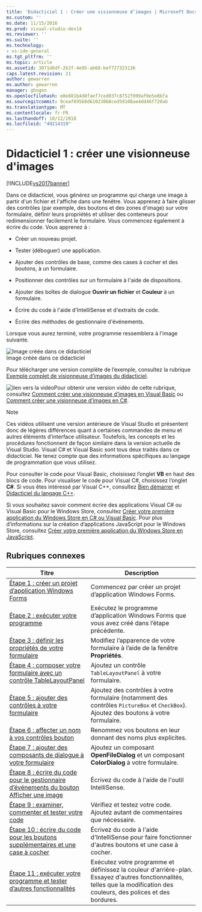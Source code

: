 ```yaml
---
title: 'Didacticiel 1 : Créer une visionneuse d’images | Microsoft Docs'
ms.custom: ''
ms.date: 11/15/2016
ms.prod: visual-studio-dev14
ms.reviewer: ''
ms.suite: ''
ms.technology:
- vs-ide-general
ms.tgt_pltfrm: ''
ms.topic: article
ms.assetid: 3071d6df-2b2f-4e95-ab68-bef727323136
caps.latest.revision: 21
author: gewarren
ms.author: gewarren
manager: ghogen
ms.openlocfilehash: e8e881b4d8faef7ced037c8752f099af0e5e8bfa
ms.sourcegitcommit: 9ceaf69568d61023868ced59108ae4dd46f720ab
ms.translationtype: MT
ms.contentlocale: fr-FR
ms.lasthandoff: 10/12/2018
ms.locfileid: "49214319"
---
```

# <a name="tutorial-1-create-a-picture-viewer"></a>Didacticiel 1 : créer une visionneuse d'images
[!INCLUDE[vs2017banner](../includes/vs2017banner.md)]

Dans ce didacticiel, vous générez un programme qui charge une image à partir d'un fichier et l'affiche dans une fenêtre. Vous apprenez à faire glisser des contrôles (par exemple, des boutons et des zones d'image) sur votre formulaire, définir leurs propriétés et utiliser des conteneurs pour redimensionner facilement le formulaire. Vous commencez également à écrire du code. Vous apprenez à :  
  
-   Créer un nouveau projet.  
  
-   Tester (déboguer) une application.  
  
-   Ajouter des contrôles de base, comme des cases à cocher et des boutons, à un formulaire.  
  
-   Positionner des contrôles sur un formulaire à l'aide de dispositions.  
  
-   Ajouter des boîtes de dialogue **Ouvrir un fichier** et **Couleur** à un formulaire.  
  
-   Écrire du code à l'aide d'IntelliSense et d'extraits de code.  
  
-   Écrire des méthodes de gestionnaire d'événements.  
  
 Lorsque vous aurez terminé, votre programme ressemblera à l'image suivante.  
  
 ![Image créée dans ce didacticiel](../ide/media/express-pictureviewerdone.png "Express_PictureViewerDone")  
Image créée dans ce didacticiel  
  
 Pour télécharger une version complète de l’exemple, consultez la rubrique [Exemple complet de visionneuse d’images du didacticiel](http://code.msdn.microsoft.com/Complete-Picture-Viewer-7d91d3a8).  
  
 ![lien vers la vidéo](../data-tools/media/playvideo.gif "PlayVideo")Pour obtenir une version vidéo de cette rubrique, consultez [Comment créer une visionneuse d’images en Visual Basic](http://go.microsoft.com/fwlink/?LinkId=205207) ou [Comment créer une visionneuse d’images en C#](http://go.microsoft.com/fwlink/?LinkId=205198).  
  
> [!NOTE]
>  Ces vidéos utilisent une version antérieure de Visual Studio et présentent donc de légères différences quant à certaines commandes de menu et autres éléments d’interface utilisateur. Toutefois, les concepts et les procédures fonctionnent de façon similaire dans la version actuelle de Visual Studio. Visual C# et Visual Basic sont tous deux traités dans ce didacticiel. Ne tenez compte que des informations spécifiques au langage de programmation que vous utilisez.  
>   
>  Pour consulter le code pour Visual Basic, choisissez l’onglet **VB** en haut des blocs de code. Pour visualiser le code pour Visual C#, choisissez l’onglet **C#**. Si vous êtes intéressé par Visual C++, consultez [Bien démarrer](../misc/getting-started-with-visual-cpp-in-visual-studio-2015.md) et [Didacticiel du langage C++](http://www.cplusplus.com/doc/tutorial/).  
>   
>  Si vous souhaitez savoir comment écrire des applications Visual C# ou Visual Basic pour le Windows Store, consultez [Créer votre première application du Windows Store en C# ou Visual Basic](http://msdn.microsoft.com/library/windows/apps/hh974581.aspx). Pour plus d’informations sur la création d’applications JavaScript pour le Windows Store, consultez [Créer votre première application du Windows Store en JavaScript](http://msdn.microsoft.com/library/windows/apps/br211385.aspx).  
  
## <a name="related-topics"></a>Rubriques connexes  
  
|Titre|Description|  
|-----------|-----------------|  
|[Étape 1 : créer un projet d’application Windows Forms](../ide/step-1-create-a-windows-forms-application-project.md)|Commencez par créer un projet d’application Windows Forms.|  
|[Étape 2 : exécuter votre programme](../ide/step-2-run-your-program.md)|Exécutez le programme d’application Windows Forms que vous avez créé dans l’étape précédente.|  
|[Étape 3 : définir les propriétés de votre formulaire](../ide/step-3-set-your-form-properties.md)|Modifiez l’apparence de votre formulaire à l’aide de la fenêtre **Propriétés**.|  
|[Étape 4 : composer votre formulaire avec un contrôle TableLayoutPanel](../ide/step-4-lay-out-your-form-with-a-tablelayoutpanel-control.md)|Ajoutez un contrôle `TableLayoutPanel` à votre formulaire.|  
|[Étape 5 : ajouter des contrôles à votre formulaire](../ide/step-5-add-controls-to-your-form.md)|Ajoutez des contrôles à votre formulaire (notamment des contrôles `PictureBox` et `CheckBox`). Ajoutez des boutons à votre formulaire.|  
|[Étape 6 : affecter un nom à vos contrôles bouton](../ide/step-6-name-your-button-controls.md)|Renommez vos boutons en leur donnant des noms plus explicites.|  
|[Étape 7 : ajouter des composants de dialogue à votre formulaire](../ide/step-7-add-dialog-components-to-your-form.md)|Ajoutez un composant **OpenFileDialog** et un composant **ColorDialog** à votre formulaire.|  
|[Étape 8 : écrire du code pour le gestionnaire d’événements du bouton Afficher une image](../ide/step-8-write-code-for-the-show-a-picture-button-event-handler.md)|Écrivez du code à l'aide de l'outil IntelliSense.|  
|[Étape 9 : examiner, commenter et tester votre code](../ide/step-9-review-comment-and-test-your-code.md)|Vérifiez et testez votre code. Ajoutez autant de commentaires que nécessaire.|  
|[Étape 10 : écrire du code pour les boutons supplémentaires et une case à cocher](../ide/step-10-write-code-for-additional-buttons-and-a-check-box.md)|Écrivez du code à l'aide d'IntelliSense pour faire fonctionner d'autres boutons et une case à cocher.|  
|[Étape 11 : exécuter votre programme et tester d’autres fonctionnalités](../ide/step-11-run-your-program-and-try-other-features.md)|Exécutez votre programme et définissez la couleur d'arrière-plan. Essayez d'autres fonctionnalités, telles que la modification des couleurs, des polices et des bordures.|



